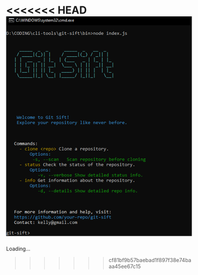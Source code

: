 <<<<<<< HEAD
![CLI](images/output.png)
=======
Loading...
>>>>>>> cf81bf9b57baebad1f897f38e74baaa45ee67c15
